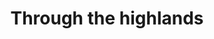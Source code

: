 ---
layout:     post
title:      Through the highlands
categories: [A Ride on The Pilgrims' Route]
---